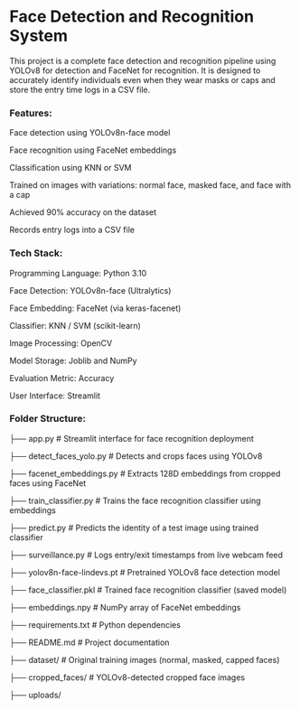 # Face Detection and Recognition System

This project is a complete face detection and recognition pipeline using YOLOv8 for detection and FaceNet for recognition. It is designed to accurately identify individuals even when they wear masks or caps and store the entry time logs in a CSV file.


### Features:

Face detection using YOLOv8n-face model

Face recognition using FaceNet embeddings

Classification using KNN or SVM

Trained on images with variations: normal face, masked face, and face with a cap

Achieved 90% accuracy on the dataset

Records entry logs into a CSV file

### Tech Stack:

Programming Language: Python 3.10

Face Detection: YOLOv8n-face (Ultralytics)

Face Embedding: FaceNet (via keras-facenet)

Classifier: KNN / SVM (scikit-learn)

Image Processing: OpenCV

Model Storage: Joblib and NumPy

Evaluation Metric: Accuracy

User Interface: Streamlit

### Folder Structure:

├── app.py                     # Streamlit interface for face recognition deployment

├── detect_faces_yolo.py       # Detects and crops faces using YOLOv8

├── facenet_embeddings.py      # Extracts 128D embeddings from cropped faces using FaceNet

├── train_classifier.py        # Trains the face recognition classifier using embeddings

├── predict.py                 # Predicts the identity of a test image using trained classifier

├── surveillance.py            # Logs entry/exit timestamps from live webcam feed

├── yolov8n-face-lindevs.pt    # Pretrained YOLOv8 face detection model

├── face_classifier.pkl        # Trained face recognition classifier (saved model)

├── embeddings.npy             # NumPy array of FaceNet embeddings

├── requirements.txt           # Python dependencies

├── README.md                  # Project documentation

├── dataset/                   # Original training images (normal, masked, capped faces)

├── cropped_faces/             # YOLOv8-detected cropped face images

├── uploads/       
